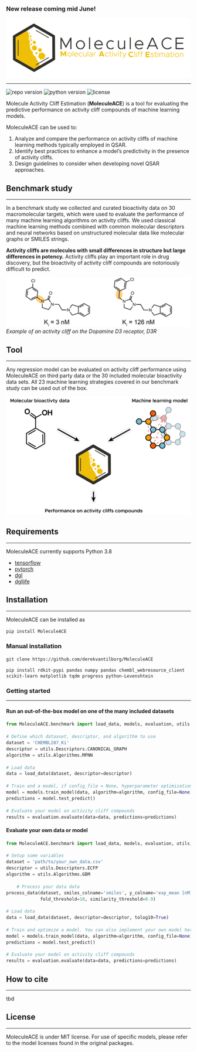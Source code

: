 ### New release coming mid June!

![MolDox logo](img/MoleculeACE.png?raw=true "Title")
***

![repo version](https://img.shields.io/badge/Version-v.%201.0-green)
![python version](https://img.shields.io/badge/python-v.3.8-blue)
![license](https://img.shields.io/badge/license-MIT-orange)

Molecule Activity Cliff Estimation (**MoleculeACE**) is a tool for evaluating the predictive performance on activity cliff compounds of machine learning models. 

MoleculeACE can be used to:
1) Analyze and compare the performance on activity cliffs of machine learning methods typically employed in 
QSAR.
2) Identify best practices to enhance a model’s predictivity in the presence of activity cliffs.
3) Design guidelines to consider when developing novel QSAR approaches. 


## Benchmark study
***

In a benchmark study we collected and curated bioactivity data on 30 macromolecular targets, which were used to evaluate 
the performance of many machine learning algorithms on activity cliffs. We used classical machine learning methods
combined with common molecular descriptors and neural networks based on unstructured molecular data like molecular 
graphs or SMILES strings.

**Activity cliffs are molecules with small differences in structure but large differences in potency.** Activity cliffs
play an important role in drug discovery, but the bioactivity of activity cliff compounds are notoriously difficult to 
predict. 

![Activity cliff example](img/cliff_example.png?raw=true "activity_cliff_example")
*Example of an activity cliff on the Dopamine D3 receptor, D3R*

## Tool
***

Any regression model can be evaluated on activity cliff performance using MoleculeACE on third party data or the 30
included molecular bioactivity data sets. All 23 machine learning strategies covered in our benchmark study can be used 
out of the box.

![MolDox logo](img/moleculeACE_example.png?raw=true "activity_cliff_example")


## Requirements
***
MoleculeACE currently supports Python 3.8
- [tensorflow](https://www.tensorflow.org/)
- [pytorch](https://pytorch.org/)
- [dgl](https://www.dgl.ai/) 
- [dgllife](https://lifesci.dgl.ai/)

## Installation
***
MoleculeACE can be installed as

```pip install MoleculeACE```

### Manual installation
```git clone https://github.com/derekvantilborg/MoleculeACE```

```
pip install rdkit-pypi pandas numpy pandas chembl_webresource_client scikit-learn matplotlib tqdm progress python-Levenshtein
```

### Getting started
***

#### Run an out-of-the-box model on one of the many included datasets

```python
from MoleculeACE.benchmark import load_data, models, evaluation, utils

# Define which dataaset, descriptor, and algorithm to use
dataset = 'CHEMBL287_Ki'
descriptor = utils.Descriptors.CANONICAL_GRAPH
algorithm = utils.Algorithms.MPNN

# Load data
data = load_data(dataset, descriptor=descriptor)

# Train and a model, if config_file = None, hyperparameter optimization is performed
model = models.train_model(data, algorithm=algorithm, config_file=None)
predictions = model.test_predict()

# Evaluate your model on activity cliff compounds
results = evaluation.evaluate(data=data, predictions=predictions)
```


#### Evaluate your own data or model

```python
from MoleculeACE.benchmark import load_data, models, evaluation, utils, process_data

# Setup some variables
dataset = 'path/to/your_own_data.csv'
descriptor = utils.Descriptors.ECFP
algorithm = utils.Algorithms.GBM

    # Process your data data
process_data(dataset, smiles_colname='smiles', y_colname='exp_mean [nM]', test_size=0.2,
             fold_threshold=10, similarity_threshold=0.9)

# Load data
data = load_data(dataset, descriptor=descriptor, tolog10=True)

# Train and optimize a model. You can also implement your own model here
model = models.train_model(data, algorithm=algorithm, config_file=None)
predictions = model.test_predict()

# Evaluate your model on activity cliff compounds
results = evaluation.evaluate(data=data, predictions=predictions)
```

## How to cite
***
tbd

## License
***
MoleculeACE is under MIT license. For use of specific models, please refer to the model licenses found in the original 
packages.
